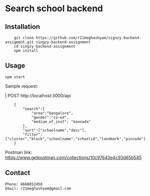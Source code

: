 # Search school backend

## Installation

```
    git clone https://github.com/r21meghashyam/signzy-backend-assigment.git singzy-backend-assignment
    cd singzy-backend-assignment
    npm install
```
## Usage

    npm start

Sample request:

|   POST http://localhost:3000/api
```
    {
        "search":{
            "area":"bangalore",
            "gender":"co-ed",
            "medium_of_inst": "kannada"
        },
        "sort":["schoolname","desc"],
        "filter":["cluster","block","schoolname","schoolid","landmark","pincode"]
    }
```

Postman link:
    https://www.getpostman.com/collections/10c97643e4c93d65b545

## Contact
    Phone: 8660852458
    Email: r21meghashyam@gmail.com
